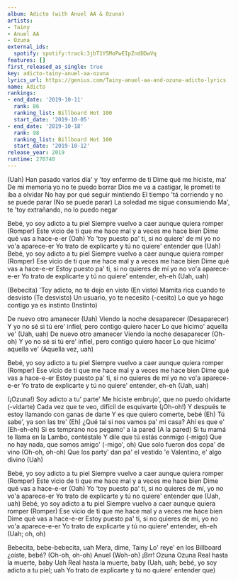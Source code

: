 ```yaml
---
album: Adicto (with Anuel AA & Ozuna)
artists:
- Tainy
- Anuel AA
- Ozuna
external_ids:
  spotify: spotify:track:3jbT1Y5MoPwEIpZndDDwVq
features: []
first_released_as_single: true
key: adicto-tainy-anuel-aa-ozuna
lyrics_url: https://genius.com/Tainy-anuel-aa-and-ozuna-adicto-lyrics
name: Adicto
rankings:
- end_date: '2019-10-11'
  rank: 86
  ranking_list: Billboard Hot 100
  start_date: '2019-10-05'
- end_date: '2019-10-18'
  rank: 98
  ranking_list: Billboard Hot 100
  start_date: '2019-10-12'
release_year: 2019
runtime: 270740
---
```

(Uah)
Han pasado varios día' y 'toy enfermo de ti
Dime qué me hiciste, ma'
De mi memoria yo no te puedo borrar
Dios me va a castigar, le prometí te iba a olvidar
No hay por qué seguir mintiendo
El tiempo 'tá corriendo y no se puede parar (No se puede parar)
La soledad me sigue consumiendo
Ma', te 'toy extrañando, no lo puedo negar


Bebé, yo soy adicto a tu piel
Siempre vuelvo a caer aunque quiera romper (Romper)
Este vicio de ti que me hace mal y a veces me hace bien
Dime qué vas a hace-e-er (Oah)
Yo 'toy puesto pa' ti, si no quiere' de mí yo no vo'a aparece-er
Yo trato de explicarte y tú no quiere' entender que (Uah)
Bebé, yo soy adicto a tu piel
Siempre vuelvo a caer aunque quiera romper (Romper)
Ese vicio de ti que me hace mal y a veces me hace bien
Dime qué vas a hace-e-er
Estoy puesto pa' ti, si no quieres de mí yo no vo'a aparece-e-er
Yo trato de explicarte y tú no quiere' entender, eh-eh (Uah, uah)


(Bebecita)
'Toy adicto, no te dejo en visto (En visto)
Mamita rica cuando te desvisto (Te desvisto)
Un usuario, yo te necesito (-cesito)
Lo que yo hago contigo ya es instinto (Instinto)


De nuevo otro amanecer (Uah)
Viendo la noche desaparecer (Desaparecer)
Y yo no sé si tú ere' infiel, pero contigo quiero hacer
Lo que hicimo' aquella ve' (Uah, uah)
De nuevo otro amanecer
Viendo la noche desaparecer (Oh-oh)
Y yo no sé si tú ere' infiel, pero contigo quiero hacer
Lo que hicimo' aquella ve' (Aquella vez, uah)


Bebé, yo soy adicto a tu piel
Siempre vuelvo a caer aunque quiera romper (Romper)
Ese vicio de ti que me hace mal y a veces me hace bien
Dime qué vas a hace-e-er
Estoy puesto pa' ti, si no quieres de mí yo no vo'a aparece-e-er
Yo trato de explicarte y tú no quiere' entender, eh-eh (Uah, uah)


(¡Ozuna!)
Soy adicto a tu' parte'
Me hiciste embrujo', que no puedo olvidarte (-vidarte)
Cada vez que te veo, difícil de esquivarte (¡Oh-oh!)
Y después te estoy llamando con ganas de darte
Y es que quiero comerte, bebé (Eh)
Tú sabe', ya son las tre' (Eh)
¿Qué tal si nos vamos pa' mi casa? Ahí es que e' (Eh-eh-eh)
Si es temprano nos pegamo' a la pared (A la pared)
Si tu mamá te llama en la Lambo, contéstale
Y dile que tú estás conmigo (-migo)
Que no hay nada, que somos amigo' (-migo', oh)
Que solo fueron dos copa' de vino (Oh-oh, oh-oh)
Que los party' dan pa' el vestido 'e Valentino, e' algo divino (Uah)


Bebé, yo soy adicto a tu piel
Siempre vuelvo a caer aunque quiera romper (Romper)
Este vicio de ti que me hace mal y a veces me hace bien
Dime qué vas a hace-e-er (Oah)
Yo 'toy puesto pa' ti, si no quieres de mí, yo no vo'a aparece-er
Yo trato de explicarte y tú no quiere' entender que (Uah, uah)
Bebé, yo soy adicto a tu piel
Siempre vuelvo a caer aunque quiera romper (Romper)
Ese vicio de ti que me hace mal y a veces me hace bien
Dime qué vas a hace-e-er
Estoy puesto pa' ti, si no quieres de mí, yo no vo'a aparece-e-er
Yo trato de explicarte y tú no quiere' entender, eh-eh (Uah; oh, oh)


Bebecita, bebe-bebecita, uah
Mera, dime, Tainy
Lo' reye' en los Billboard ¿oíste, bebé? (Oh-oh, oh-oh)
Anuel (Woh-oh)
¡Brr!
Ozuna
Ozuna
Real hasta la muerte, baby
Uah
Real hasta la muerte, baby
(Uah, uah; bebé, yo soy adicto a tu piel; uah
Yo trato de explicarte y tú no quiere' entender que)
